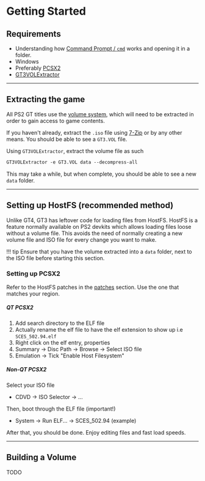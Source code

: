 # Getting Started

## Requirements

* Understanding how [Command Prompt / `cmd`](https://www.makeuseof.com/tag/a-beginners-guide-to-the-windows-command-line/) works and opening it in a folder.
* Windows
* Preferably [PCSX2](https://pcsx2.net/)
* [GT3VOLExtractor](https://github.com/Nenkai/gt2tools/releases)

---

## Extracting the game

All PS2 GT titles use the [volume system](../../concepts/volume.md), which will need to be extracted in order to gain access to game contents.

If you haven't already, extract the `.iso` file using [7-Zip](https://www.7-zip.org/) or by any other means. You should be able to see a `GT3.VOL` file.

Using `GT3VOLExtractor`, extract the volume file as such

``` markdown title="Extracting GT3.VOL"
GT3VOLExtractor -e GT3.VOL data --decompress-all
```

This may take a while, but when complete, you should be able to see a new `data` folder.

---

## Setting up HostFS (recommended method)

Unlike GT4, GT3 has leftover code for loading files from HostFS. HostFS is a feature normally available on PS2 devkits which allows loading files loose without a volume file. This avoids the need of normally creating a new volume file and ISO file for every change you want to make.

!!! tip
    Ensure that you have the volume extracted into a `data` folder, next to the ISO file before starting this section.

### Setting up PCSX2

Refer to the HostFS patches in the [patches](patches.md#hostfs) section. Use the one that matches your region.

##### QT PCSX2

1. Add search directory to the ELF file
2. Actually rename the elf file to have the elf extension to show up i.e `SCES_502.94.elf`
3. Right click on the elf entry, properties
4. Summary -> Disc Path -> Browse -> Select ISO file
5. Emulation -> Tick "Enable Host Filesystem"

##### Non-QT PCSX2

Select your ISO file

* CDVD -> ISO Selector -> ...

Then, boot through the ELF file (important!)

* System -> Run ELF... -> SCES_502.94 (example)

After that, you should be done. Enjoy editing files and fast load speeds.

---

## Building a Volume

TODO